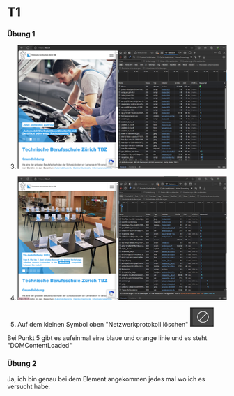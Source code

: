 # T1
### Übung 1

3. ![Screenshot](Uebungen\T1\before.png?raw=true "before")

5. ![Screenshot](Uebungen\T1\after.png?raw=true "after")
6. Auf dem kleinen Symbol oben "Netzwerkprotokoll löschen"
![Screenshot](Uebungen\T1\symbol.png??raw=true "symbol")

Bei Punkt 5 gibt es aufeinmal eine blaue und orange linie und es steht "DOMContentLoaded"

### Übung 2

Ja, ich bin genau bei dem Element angekommen jedes mal wo ich es versucht habe.
